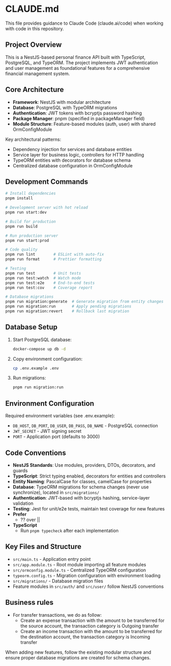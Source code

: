 # CLAUDE.md

This file provides guidance to Claude Code (claude.ai/code) when working with code in this repository.

## Project Overview

This is a NestJS-based personal finance API built with TypeScript, PostgreSQL, and TypeORM. The project implements JWT authentication and user management as foundational features for a comprehensive financial management system.

## Core Architecture

- **Framework**: NestJS with modular architecture
- **Database**: PostgreSQL with TypeORM migrations
- **Authentication**: JWT tokens with bcryptjs password hashing
- **Package Manager**: pnpm (specified in packageManager field)
- **Module Structure**: Feature-based modules (auth, user) with shared OrmConfigModule

Key architectural patterns:
- Dependency injection for services and database entities
- Service layer for business logic, controllers for HTTP handling
- TypeORM entities with decorators for database schema
- Centralized database configuration in OrmConfigModule

## Development Commands

```bash
# Install dependencies
pnpm install

# Development server with hot reload
pnpm run start:dev

# Build for production
pnpm run build

# Run production server
pnpm run start:prod

# Code quality
pnpm run lint        # ESLint with auto-fix
pnpm run format      # Prettier formatting

# Testing
pnpm run test        # Unit tests
pnpm run test:watch  # Watch mode
pnpm run test:e2e    # End-to-end tests
pnpm run test:cov    # Coverage report

# Database migrations
pnpm run migration:generate  # Generate migration from entity changes
pnpm run migration:run       # Apply pending migrations
pnpm run migration:revert    # Rollback last migration
```

## Database Setup

1. Start PostgreSQL database:
   ```bash
   docker-compose up db -d
   ```

2. Copy environment configuration:
   ```bash
   cp .env.example .env
   ```

3. Run migrations:
   ```bash
   pnpm run migration:run
   ```

## Environment Configuration

Required environment variables (see .env.example):
- `DB_HOST`, `DB_PORT`, `DB_USER`, `DB_PASS`, `DB_NAME` - PostgreSQL connection
- `JWT_SECRET` - JWT signing secret
- `PORT` - Application port (defaults to 3000)

## Code Conventions

- **NestJS Standards**: Use modules, providers, DTOs, decorators, and guards
- **TypeScript**: Strict typing enabled, decorators for entities and controllers  
- **Entity Naming**: PascalCase for classes, camelCase for properties
- **Database**: TypeORM migrations for schema changes (never use synchronize), located in `src/migrations/`
- **Authentication**: JWT-based with bcryptjs hashing, service-layer validation
- **Testing**: Jest for unit/e2e tests, maintain test coverage for new features
- **Prefer**
  - ?? over ||
- **TypeScript**
  - Run `pnpm typecheck` after each implementation

## Key Files and Structure

- `src/main.ts` - Application entry point
- `src/app.module.ts` - Root module importing all feature modules
- `src/ormconfig.module.ts` - Centralized TypeORM configuration
- `typeorm.config.ts` - Migration configuration with environment loading
- `src/migrations/` - Database migration files
- Feature modules in `src/auth/` and `src/user/` follow NestJS conventions

## Business rules

- For transfer transactions, we do as follow:
  - Create an expense transaction with the amount to be transferred for the source account, the transaction category is Outgoing transfer
  - Create an income transaction with the amount to be transferred for the destination account, the transaction category is Incoming transfer

When adding new features, follow the existing modular structure and ensure proper database migrations are created for schema changes.